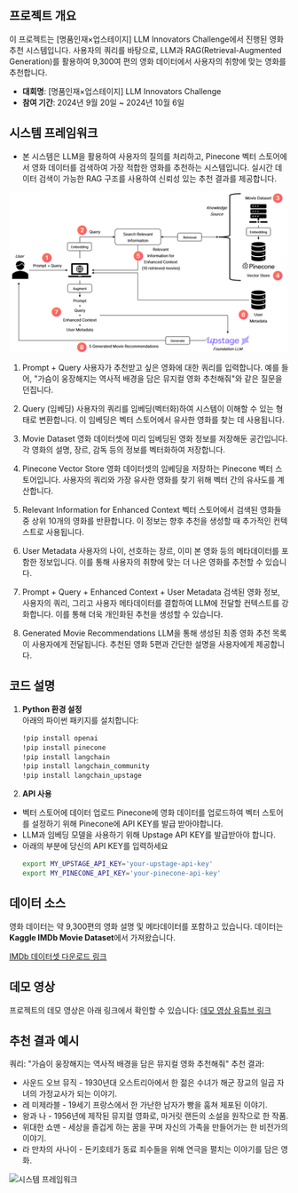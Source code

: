 ## 프로젝트 개요

이 프로젝트는 [명품인재×업스테이지] LLM Innovators Challenge에서 진행된 영화 추천 시스템입니다. 사용자의 쿼리를 바탕으로, LLM과 RAG(Retrieval-Augmented Generation)를 활용하여 9,300여 편의 영화 데이터에서 사용자의 취향에 맞는 영화를 추천합니다.

- **대회명**: [명품인재×업스테이지] LLM Innovators Challenge
- **참여 기간**: 2024년 9월 20일 ~ 2024년 10월 6일


## 시스템 프레임워크
- 본 시스템은 LLM을 활용하여 사용자의 질의를 처리하고, Pinecone 벡터 스토어에서 영화 데이터를 검색하여 가장 적합한 영화를 추천하는 시스템입니다. 실시간 데이터 검색이 가능한 RAG 구조를 사용하여 신뢰성 있는 추천 결과를 제공합니다.

![시스템 프레임워크](/image/프레임워크.png)

1. Prompt + Query
사용자가 추천받고 싶은 영화에 대한 쿼리를 입력합니다. 예를 들어, "가슴이 웅장해지는 역사적 배경을 담은 뮤지컬 영화 추천해줘"와 같은 질문을 던집니다.

2. Query (임베딩)
   사용자의 쿼리를 임베딩(벡터화)하여 시스템이 이해할 수 있는 형태로 변환합니다. 이 임베딩은 벡터 스토어에서 유사한 영화를 찾는 데 사용됩니다.

3. Movie Dataset
   영화 데이터셋에 미리 임베딩된 영화 정보를 저장해둔 공간입니다. 각 영화의 설명, 장르, 감독 등의 정보를 벡터화하여 저장합니다.

4. Pinecone Vector Store
   영화 데이터셋의 임베딩을 저장하는 Pinecone 벡터 스토어입니다. 사용자의 쿼리와 가장 유사한 영화를 찾기 위해 벡터 간의 유사도를 계산합니다.

5. Relevant Information for Enhanced Context
   벡터 스토어에서 검색된 영화들 중 상위 10개의 영화를 반환합니다. 이 정보는 향후 추천을 생성할 때 추가적인 컨텍스트로 사용됩니다.

6. User Metadata
   사용자의 나이, 선호하는 장르, 이미 본 영화 등의 메타데이터를 포함한 정보입니다. 이를 통해 사용자의 취향에 맞는 더 나은 영화를 추천할 수 있습니다.

7. Prompt + Query + Enhanced Context + User Metadata
   검색된 영화 정보, 사용자의 쿼리, 그리고 사용자 메타데이터를 결합하여 LLM에 전달할 컨텍스트를 강화합니다. 이를 통해 더욱 개인화된 추천을 생성할 수 있습니다.

8. Generated Movie Recommendations
   LLM을 통해 생성된 최종 영화 추천 목록이 사용자에게 전달됩니다. 추천된 영화 5편과 간단한 설명을 사용자에게 제공합니다.

## 코드 설명
1. **Python 환경 설정**  
   아래의 파이썬 패키지를 설치합니다:
   ```bash
   !pip install openai
   !pip install pinecone
   !pip install langchain
   !pip install langchain_community
   !pip install langchain_upstage

2. **API 사용**
- 벡터 스토어에 데이터 업로드 Pinecone에 영화 데이터를 업로드하여 벡터 스토어를 설정하기 위해 Pinecone에 API KEY를 발급 받아야합니다.
- LLM과 임베딩 모델을 사용하기 위해 Upstage API KEY를 발급받아야 합니다.
- 아래의 부분에 당신의 API KEY를 입력하세요
   ```bash
   export MY_UPSTAGE_API_KEY='your-upstage-api-key'
   export MY_PINECONE_API_KEY='your-pinecone-api-key'


## 데이터 소스
영화 데이터는 약 9,300편의 영화 설명 및 메타데이터를 포함하고 있습니다.
데이터는 **Kaggle IMDb Movie Dataset**에서 가져왔습니다.

[IMDb 데이터셋 다운로드 링크](https://www.kaggle.com/datasets/amanbarthwal/imdb-movies-data)

## 데모 영상
프로젝트의 데모 영상은 아래 링크에서 확인할 수 있습니다:
[데모 영상 유튜브 링크](https://youtu.be/cLDNgXLfgQU?si=jNMxtaVZ94VvPykl)

## 추천 결과 예시
쿼리: "가슴이 웅장해지는 역사적 배경을 담은 뮤지컬 영화 추천해줘"
추천 결과:

- 사운드 오브 뮤직 - 1930년대 오스트리아에서 한 젊은 수녀가 해군 장교의 일곱 자녀의 가정교사가 되는 이야기.
- 레 미제라블 - 19세기 프랑스에서 한 가난한 남자가 빵을 훔쳐 체포된 이야기.
- 왕과 나 - 1956년에 제작된 뮤지컬 영화로, 마거릿 랜든의 소설을 원작으로 한 작품.
- 위대한 쇼맨 - 세상을 즐겁게 하는 꿈을 꾸며 자신의 가족을 만들어가는 한 비전가의 이야기.
- 라 만차의 사나이 - 돈키호테가 동료 죄수들을 위해 연극을 펼치는 이야기를 담은 영화.

![시스템 프레임워크](/image/인터페이스.png)
